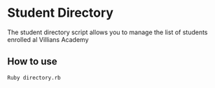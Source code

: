 # Student Directory

The student directory script allows you to manage the list of students enrolled al Villians Academy

## How to use

```shell
Ruby directory.rb
```
